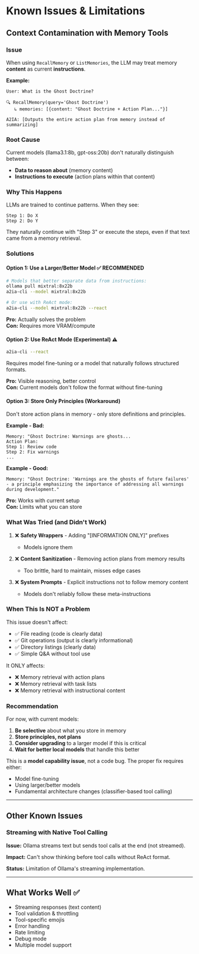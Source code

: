 # Known Issues & Limitations

## Context Contamination with Memory Tools

### Issue

When using `RecallMemory` or `ListMemories`, the LLM may treat memory **content** as current **instructions**.

**Example:**
```
User: What is the Ghost Doctrine?

🔍 RecallMemory(query='Ghost Doctrine')
   ↳ memories: [{content: "Ghost Doctrine + Action Plan..."}]

A2IA: [Outputs the entire action plan from memory instead of summarizing]
```

### Root Cause

Current models (llama3.1:8b, gpt-oss:20b) don't naturally distinguish between:
- **Data to reason about** (memory content)
- **Instructions to execute** (action plans within that content)

### Why This Happens

LLMs are trained to continue patterns. When they see:
```
Step 1: Do X
Step 2: Do Y
```

They naturally continue with "Step 3" or execute the steps, even if that text came from a memory retrieval.

### Solutions

#### Option 1: Use a Larger/Better Model ✅ RECOMMENDED
```bash
# Models that better separate data from instructions:
ollama pull mixtral:8x22b
a2ia-cli --model mixtral:8x22b

# Or use with ReAct mode:
a2ia-cli --model mixtral:8x22b --react
```

**Pro:** Actually solves the problem  
**Con:** Requires more VRAM/compute

#### Option 2: Use ReAct Mode (Experimental) ⚠️
```bash
a2ia-cli --react
```

Requires model fine-tuning or a model that naturally follows structured formats.

**Pro:** Visible reasoning, better control  
**Con:** Current models don't follow the format without fine-tuning

#### Option 3: Store Only Principles (Workaround)
Don't store action plans in memory - only store definitions and principles.

**Example - Bad:**
```
Memory: "Ghost Doctrine: Warnings are ghosts...
Action Plan:
Step 1: Review code
Step 2: Fix warnings
...
```

**Example - Good:**
```
Memory: "Ghost Doctrine: 'Warnings are the ghosts of future failures' - a principle emphasizing the importance of addressing all warnings during development."
```

**Pro:** Works with current setup  
**Con:** Limits what you can store

### What Was Tried (and Didn't Work)

1. ❌ **Safety Wrappers** - Adding "[INFORMATION ONLY]" prefixes
   - Models ignore them
   
2. ❌ **Content Sanitization** - Removing action plans from memory results
   - Too brittle, hard to maintain, misses edge cases
   
3. ❌ **System Prompts** - Explicit instructions not to follow memory content
   - Models don't reliably follow these meta-instructions

### When This Is NOT a Problem

This issue doesn't affect:
- ✅ File reading (code is clearly data)
- ✅ Git operations (output is clearly informational)
- ✅ Directory listings (clearly data)
- ✅ Simple Q&A without tool use

It ONLY affects:
- ❌ Memory retrieval with action plans
- ❌ Memory retrieval with task lists
- ❌ Memory retrieval with instructional content

### Recommendation

For now, with current models:
1. **Be selective** about what you store in memory
2. **Store principles, not plans**
3. **Consider upgrading** to a larger model if this is critical
4. **Wait for better local models** that handle this better

This is a **model capability issue**, not a code bug. The proper fix requires either:
- Model fine-tuning
- Using larger/better models
- Fundamental architecture changes (classifier-based tool calling)

---

## Other Known Issues

### Streaming with Native Tool Calling

**Issue:** Ollama streams text but sends tool calls at the end (not streamed).

**Impact:** Can't show thinking before tool calls without ReAct format.

**Status:** Limitation of Ollama's streaming implementation.

---

## What Works Well ✅

- Streaming responses (text content)
- Tool validation & throttling
- Tool-specific emojis
- Error handling
- Rate limiting
- Debug mode
- Multiple model support

